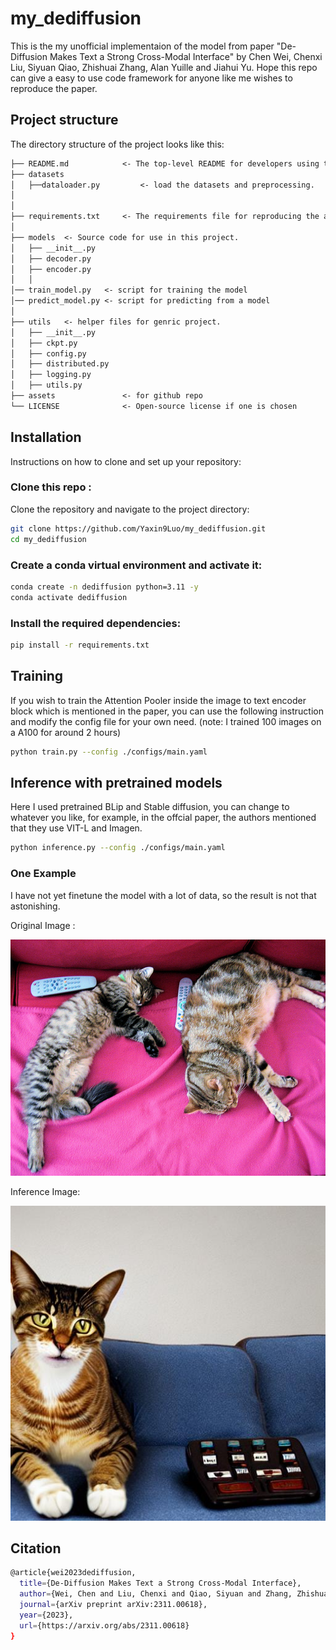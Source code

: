 # my_dediffusion

This is the my unofficial implementaion of the model from paper "De-Diffusion Makes Text a Strong Cross-Modal Interface" by Chen Wei, Chenxi Liu, Siyuan Qiao, Zhishuai Zhang, Alan Yuille and Jiahui Yu. Hope this repo can give a easy to use code framework for anyone like me wishes to reproduce the paper.

## Project structure

The directory structure of the project looks like this:

```txt
├── README.md            <- The top-level README for developers using this project.
├── datasets
│   ├──dataloader.py         <- load the datasets and preprocessing.
│
│
├── requirements.txt     <- The requirements file for reproducing the analysis environment
│
├── models  <- Source code for use in this project.
│   ├── __init__.py
│   ├── decoder.py
│   ├── encoder.py
│   │
│── train_model.py   <- script for training the model
│── predict_model.py <- script for predicting from a model
│
├── utils   <- helper files for genric project.
│   ├── __init__.py
│   ├── ckpt.py
│   ├── config.py
│   ├── distributed.py
│   ├── logging.py
│   ├── utils.py
├── assets               <- for github repo 
└── LICENSE              <- Open-source license if one is chosen
```
## Installation 
Instructions on how to clone and set up your repository:

### Clone this repo :

Clone the repository and navigate to the project directory:

```bash
git clone https://github.com/Yaxin9Luo/my_dediffusion.git
cd my_dediffusion
```

### Create a conda virtual environment and activate it:
```bash
conda create -n dediffusion python=3.11 -y
conda activate dediffusion
```
### Install the required dependencies:
```bash
pip install -r requirements.txt
```
## Training 
If you wish to train the Attention Pooler inside the image to text encoder block which is mentioned in the paper, you can use the following instruction and modify the config file for your own need. (note: I trained 100 images on a A100 for around 2 hours)
```bash
python train.py --config ./configs/main.yaml
```
## Inference with pretrained models
Here I used pretrained BLip and Stable diffusion, you can change to whatever you like, for example, in the offcial paper, the authors mentioned that they use VIT-L and Imagen. 

```bash 
python inference.py --config ./configs/main.yaml
```
### One Example
I have not yet finetune the model with a lot of data, so the result is not that astonishing. 

Original Image : 

![Original Image](assets/original_image.jpg) 

Inference Image:

![Inference Results](assets/inference_image.jpg)

## Citation
```bash 
@article{wei2023dediffusion,
  title={De-Diffusion Makes Text a Strong Cross-Modal Interface},
  author={Wei, Chen and Liu, Chenxi and Qiao, Siyuan and Zhang, Zhishuai and Yuille, Alan and Yu, Jiahui},
  journal={arXiv preprint arXiv:2311.00618},
  year={2023},
  url={https://arxiv.org/abs/2311.00618}
}

